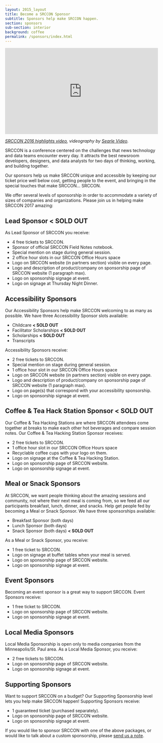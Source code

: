 ```yaml
---
layout: 2015_layout
title: Become a SRCCON Sponsor
subtitle: Sponsors help make SRCCON happen.
section: sponsors
sub-section: interior
background: coffee
permalink: /sponsors/index.html
---
```

<style>.embed-container { position: relative; padding-bottom: 56.25%; height: 0; overflow: hidden; max-width: 100%; } .embed-container iframe, .embed-container object, .embed-container embed { position: absolute; top: 0; left: 0; width: 100%; height: 100%; }</style><div class='embed-container'><iframe src='https://player.vimeo.com/video/180221748' frameborder='0' webkitAllowFullScreen mozallowfullscreen allowFullScreen></iframe></div>
<p class="caption"><em><a href="https://vimeo.com/180221748">SRCCON 2016 highlights video</a>, videography by <a href="http://www.searlevideo.com/">Searle Video</a>.</em></p>

SRCCON is a conference centered on the challenges that news technology and data teams encounter every day. It attracts the best newsroom developers, designers, and data analysts for two days of thinking, working, and building together.

Our sponsors help us make SRCCON unique and accessible by keeping our ticket price well below cost, getting people to the event, and bringing in the special touches that make SRCCON… SRCCON.

We offer several levels of sponsorship in order to accommodate a variety of sizes of companies and organizations. Please join us in helping make SRCCON 2017 amazing:

## Lead Sponsor **< SOLD OUT**

As Lead Sponsor of SRCCON you receive:

* 4 free tickets to SRCCON.
* Sponsor of official SRCCON Field Notes notebook.
* Special mention on stage during general session.
* 2 office hour slots in our SRCCON Office Hours space
* Logo on SRCCON website (in partners section) visible on every page.
* Logo and description of product/company on sponsorship page of SRCCON website (1 paragraph max).
* Logo on sponsorship signage at event.
* Logo on signage at Thursday Night Dinner.

## Accessibility Sponsors

Our Accessibility Sponsors help make SRCCON welcoming to as many as possible. We have three Accessibility Sponsor slots available:

  * Childcare **< SOLD OUT**
  * Facilitator Scholarships **< SOLD OUT**
  * Scholarships **< SOLD OUT**
  * Transcripts

Accessibility Sponsors receive:

* 2 free tickets to SRCCON.
* Special mention on stage during general session.
* 1 office hour slot in our SRCCON Office Hours space
* Logo on SRCCON website (in partners section) visible on every page.
* Logo and description of product/company on sponsorship page of SRCCON website (1 paragraph max).
* Logo on page(s) that correspond with your accessibility sponsorship.
* Logo on sponsorship signage at event.

## Coffee & Tea Hack Station Sponsor **< SOLD OUT**

Our Coffee & Tea Hacking Stations are where SRCCON attendees come together at breaks to make each other hot beverages and compare session notes. Our Coffee & Tea Hacking Station Sponsor receives:

* 2 free tickets to SRCCON.
* 1 office hour slot in our SRCCON Office Hours space
* Recyclable coffee cups with your logo on them.
* Logo on signage at the Coffee & Tea Hacking Station.
* Logo on sponsorship page of SRCCON website.
* Logo on sponsorship signage at event.

## Meal or Snack Sponsors

At SRCCON, we want people thinking about the amazing sessions and community, not where their next meal is coming from, so we feed all our participants breakfast, lunch, dinner, and snacks. Help get people fed by becoming a Meal or Snack Sponsor. We have three sponsorships available:

* Breakfast Sponsor (both days)
* Lunch Sponsor (both days) 
* Snack Sponsor (both days) **< SOLD OUT**

As a Meal or Snack Sponsor, you receive:

* 1 free ticket to SRCCON.
* Logo on signage at buffet tables when your meal is served.
* Logo on sponsorship page of SRCCON website.
* Logo on sponsorship signage at event.

## Event Sponsors

Becoming an event sponsor is a great way to support SRCCON. Event Sponsors receive:

* 1 free ticket to SRCCON.
* Logo on sponsorship page of SRCCON website.
* Logo on sponsorship signage at event.

## Local Media Sponsors

Local Media Sponsorship is open only to media companies from the Minneapolis/St. Paul area. As a Local Media Sponsor, you receive:

* 2 free tickets to SRCCON.
* Logo on sponsorship page of SRCCON website.
* Logo on sponsorship signage at event.

## Supporting Sponsors

Want to support SRCCON on a budget? Our Supporting Sponsorship level lets you help make SRCCON happen! Supporting Sponsors receive:

* 1 guaranteed ticket (purchased separately).
* Logo on sponsorship page of SRCCON website.
* Logo on sponsorship signage at event.

If you would like to sponsor SRCCON with one of the above packages, or would like to talk about a custom sponsorship, please [send us a note](mailto:dan@mozillafoundation.org).

